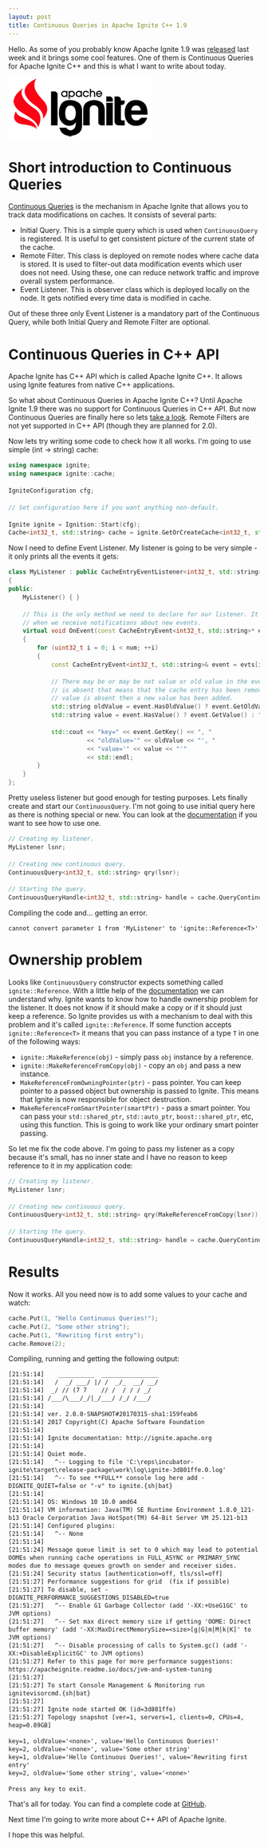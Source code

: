 ```yaml
---
layout: post
title: Continuous Queries in Apache Ignite C++ 1.9
---
```


Hello. As some of you probably know Apache Ignite 1.9 was [released](https://blogs.apache.org/ignite/entry/apache-ignite-1-9-released) last week and it brings some cool features. One of them is Continuous Queries for Apache Ignite C++ and this is what I want to write about today.

![ignite logo](../images/ignite_logo.png)

# Short introduction to Continuous Queries

[Continuous Queries](https://apacheignite.readme.io/docs/continuous-queries) is the mechanism in Apache Ignite that allows you to track data modifications on caches. It consists of several parts:
 - Initial Query. This is a simple query which is used when `ContinuousQuery` is registered. It is useful to get consistent picture of the current state of the cache.
 - Remote Filter. This class is deployed on remote nodes where cache data is stored. It is used to filter-out data modification events which user does not need. Using these, one can reduce network traffic and improve overall system performance.
 - Event Listener. This is observer class which is deployed locally on the node. It gets notified every time data is modified in cache.

Out of these three only Event Listener is a mandatory part of the Continuous Query, while both Initial Query and Remote Filter are optional.

# Continuous Queries in C++ API

Apache Ignite has C++ API which is called Apache Ignite C++. It allows using Ignite features from native C++ applications.

So what about Continuous Queries in Apache Ignite C++? Until Apache Ignite 1.9 there was no support for Continuous Queries in C++ API. But now Continuous Queries are finally here so lets [take a look](https://apacheignite-cpp.readme.io/docs/continuous-queries). Remote Filters are not yet supported in C++ API (though they are planned for 2.0).

Now lets try writing some code to check how it all works. I'm going to use simple (int -> string) cache:

```cpp
using namespace ignite;
using namespace ignite::cache;

IgniteConfiguration cfg;

// Set configuration here if you want anything non-default.

Ignite ignite = Ignition::Start(cfg);
Cache<int32_t, std::string> cache = ignite.GetOrCreateCache<int32_t, std::string>("mycache");
```

Now I need to define Event Listener. My listener is going to be very simple - it only prints all the events it gets:

```cpp
class MyListener : public CacheEntryEventListener<int32_t, std::string>
{
public:
    MyListener() { }

    // This is the only method we need to declare for our listener. It gets called
    // when we receive notifications about new events.
    virtual void OnEvent(const CacheEntryEvent<int32_t, std::string>* evts, uint32_t num)
    {
        for (uint32_t i = 0; i < num; ++i)
        {
            const CacheEntryEvent<int32_t, std::string>& event = evts[i];

            // There may be or may be not value or old value in the event. If the value
            // is absent that means that the cache entry has been removed. if the old 
            // value is absent then a new value has been added.
            std::string oldValue = event.HasOldValue() ? event.GetOldValue() : "<none>";
            std::string value = event.HasValue() ? event.GetValue() : "<none>";

            std::cout << "key=" << event.GetKey() << ", "
                      << "oldValue='" << oldValue << "', "
                      << "value='" << value << "'" 
                      << std::endl;
        }
    }
};
```

Pretty useless listener but good enough for testing purposes. Lets finally create and start our `ContinuousQuery`. I'm not going to use initial query here as there is nothing special or new. You can look at the [documentation](https://apacheignite-cpp.readme.io/docs/continuous-queries#section-initial-query) if you want to see how to use one.

```cpp
// Creating my listener.
MyListener lsnr;

// Creating new continuous query.
ContinuousQuery<int32_t, std::string> qry(lsnr);

// Starting the query.
ContinuousQueryHandle<int32_t, std::string> handle = cache.QueryContinuous(qry);
```

Compiling the code and... getting an error.

```
cannot convert parameter 1 from 'MyListener' to 'ignite::Reference<T>'
```

# Ownership problem

Looks like `ContinuousQuery` constructor expects something called `ignite::Reference`. With a little help of the [documentation](https://apacheignite-cpp.readme.io/docs/objects-lifetime) we can understand why. Ignite wants to know how to handle ownership problem for the listener. It does not know if it should make a copy or if it should just keep a reference. So Ignite provides us with a mechanism to deal with this problem and it's called `ignite::Reference`. If some function accepts `ignite::Reference<T>` it means that you can pass instance of a type `T` in one of the following ways:
 - `ignite::MakeReference(obj)` - simply pass `obj` instance by a reference.
 - `ignite::MakeReferenceFromCopy(obj)` - copy an `obj` and pass a new instance.
 - `MakeReferenceFromOwningPointer(ptr)` - pass pointer. You can keep pointer to a passed object but ownership is passed to Ignite. This means that Ignite is now responsible for object destruction.
 - `MakeReferenceFromSmartPointer(smartPtr)` - pass a smart pointer. You can pass your `std::shared_ptr`, `std::auto_ptr`, `boost::shared_ptr`, etc, using this function. This is going to work like your ordinary smart pointer passing.

So let me fix the code above. I'm going to pass my listener as a copy because it's small, has no inner state and I have no reason to keep reference to it in my application code:

```cpp
// Creating my listener.
MyListener lsnr;

// Creating new continuous query.
ContinuousQuery<int32_t, std::string> qry(MakeReferenceFromCopy(lsnr));

// Starting the query.
ContinuousQueryHandle<int32_t, std::string> handle = cache.QueryContinuous(qry);
```

# Results

Now it works. All you need now is to add some values to your cache and watch:

```cpp
cache.Put(1, "Hello Continuous Queries!");
cache.Put(2, "Some other string");
cache.Put(1, "Rewriting first entry");
cache.Remove(2);
```

Compiling, running and getting the following output:

```
[21:51:14]    __________  ________________
[21:51:14]   /  _/ ___/ |/ /  _/_  __/ __/
[21:51:14]  _/ // (7 7    // /  / / / _/
[21:51:14] /___/\___/_/|_/___/ /_/ /___/
[21:51:14]
[21:51:14] ver. 2.0.0-SNAPSHOT#20170315-sha1:159feab6
[21:51:14] 2017 Copyright(C) Apache Software Foundation
[21:51:14]
[21:51:14] Ignite documentation: http://ignite.apache.org
[21:51:14]
[21:51:14] Quiet mode.
[21:51:14]   ^-- Logging to file 'C:\reps\incubator-ignite\target\release-package\work\log\ignite-3d801ffe.0.log'
[21:51:14]   ^-- To see **FULL** console log here add -DIGNITE_QUIET=false or "-v" to ignite.{sh|bat}
[21:51:14]
[21:51:14] OS: Windows 10 10.0 amd64
[21:51:14] VM information: Java(TM) SE Runtime Environment 1.8.0_121-b13 Oracle Corporation Java HotSpot(TM) 64-Bit Server VM 25.121-b13
[21:51:14] Configured plugins:
[21:51:14]   ^-- None
[21:51:14]
[21:51:24] Message queue limit is set to 0 which may lead to potential OOMEs when running cache operations in FULL_ASYNC or PRIMARY_SYNC modes due to message queues growth on sender and receiver sides.
[21:51:24] Security status [authentication=off, tls/ssl=off]
[21:51:27] Performance suggestions for grid  (fix if possible)
[21:51:27] To disable, set -DIGNITE_PERFORMANCE_SUGGESTIONS_DISABLED=true
[21:51:27]   ^-- Enable G1 Garbage Collector (add '-XX:+UseG1GC' to JVM options)
[21:51:27]   ^-- Set max direct memory size if getting 'OOME: Direct buffer memory' (add '-XX:MaxDirectMemorySize=<size>[g|G|m|M|k|K]' to JVM options)
[21:51:27]   ^-- Disable processing of calls to System.gc() (add '-XX:+DisableExplicitGC' to JVM options)
[21:51:27] Refer to this page for more performance suggestions: https://apacheignite.readme.io/docs/jvm-and-system-tuning
[21:51:27]
[21:51:27] To start Console Management & Monitoring run ignitevisorcmd.{sh|bat}
[21:51:27]
[21:51:27] Ignite node started OK (id=3d801ffe)
[21:51:27] Topology snapshot [ver=1, servers=1, clients=0, CPUs=4, heap=0.89GB]

key=1, oldValue='<none>', value='Hello Continuous Queries!'
key=2, oldValue='<none>', value='Some other string'
key=1, oldValue='Hello Continuous Queries!', value='Rewriting first entry'
key=2, oldValue='Some other string', value='<none>'

Press any key to exit.
```

That's all for today. You can find a complete code at [GitHub](https://github.com/isapego/isapego.github.io/tree/master/snippets/continuous_queries_1_9.cpp).

Next time I'm going to write more about C++ API of Apache Ignite.

I hope this was helpful.